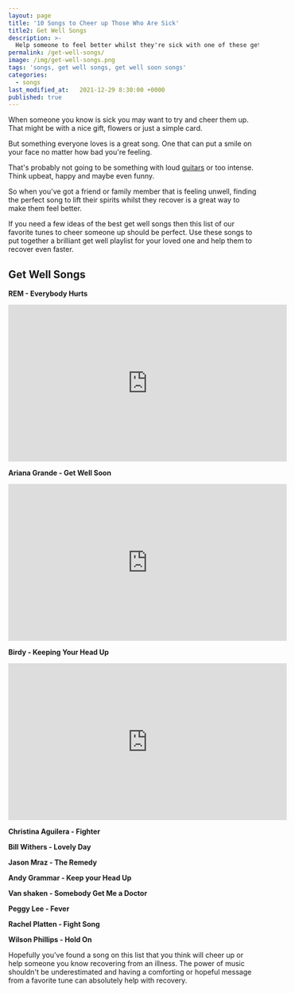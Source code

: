 ```yaml
---
layout: page
title: '10 Songs to Cheer up Those Who Are Sick'
title2: Get Well Songs
description: >-
  Help someone to feel better whilst they're sick with one of these get well soon songs
permalink: /get-well-songs/
image: /img/get-well-songs.png
tags: 'songs, get well songs, get well soon songs'
categories:
  - songs
last_modified_at:   2021-12-29 8:30:00 +0000
published: true
---
```


When someone you know is sick you may want to try and cheer them up. That might be with a nice gift, flowers or just a simple card. 

But something everyone loves is a great song. One that can put a smile on your face no matter how bad you're feeling.

That's probably not going to be something with loud <a href="https://www.guitarinsideout.com">guitars</a> or too intense. Think upbeat, happy and maybe even funny.

So when you've got a friend or family member that is feeling unwell, finding the perfect song to lift their spirits whilst they recover is a great way to make them feel better. 

If you need a few ideas of the best get well songs then this list of our favorite tunes to cheer someone up should be perfect. Use these songs to put together a brilliant get well playlist for your loved one and help them to recover even faster.

<h2>Get Well Songs</h2>

<strong>REM - Everybody Hurts</strong>

<iframe width="560" height="315" src="https://www.youtube.com/embed/5rOiW_xY-kc" title="YouTube video player" frameborder="0" allow="accelerometer; autoplay; clipboard-write; encrypted-media; gyroscope; picture-in-picture" allowfullscreen></iframe>


<strong>Ariana Grande - Get Well Soon</strong>

<iframe width="560" height="315" src="https://www.youtube.com/embed/hXU4P6j3TNY" title="YouTube video player" frameborder="0" allow="accelerometer; autoplay; clipboard-write; encrypted-media; gyroscope; picture-in-picture" allowfullscreen></iframe>


<strong>Birdy - Keeping Your Head Up</strong>

<iframe width="560" height="315" src="https://www.youtube.com/embed/m8AXUq5uA0Y" title="YouTube video player" frameborder="0" allow="accelerometer; autoplay; clipboard-write; encrypted-media; gyroscope; picture-in-picture" allowfullscreen></iframe>


<strong>Christina Aguilera - Fighter</strong>



<strong>Bill Withers - Lovely Day</strong>



<strong>Jason Mraz - The Remedy</strong>



<strong>Andy Grammar - Keep your Head Up</strong>



<strong>Van shaken - Somebody Get Me a Doctor</strong>



<strong>Peggy Lee - Fever</strong>




<strong>Rachel Platten - Fight Song</strong>



<strong>Wilson Phillips - Hold On</strong>


Hopefully you've found a song on this list that you think will cheer up or help someone you know recovering from an illness. The power of music shouldn't be underestimated and having a comforting or hopeful message from a favorite tune can absolutely help with recovery.
